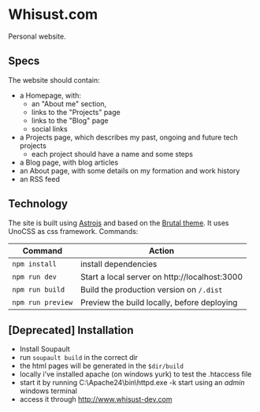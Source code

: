 # Whisust.com

Personal website.

## Specs

The website should contain:

- a Homepage, with:
    - an "About me" section,
    - links to the "Projects" page
    - links to the "Blog" page
    - social links
- a Projects page, which describes my past, ongoing and future tech projects
    - each project should have a name and some steps
- a Blog page, with blog articles
- an About page, with some details on my formation and work history
- an RSS feed

## Technology

The site is built using [Astrojs](https://astro.build/) and based on
the [Brutal theme](https://github.com/ElianCodes/brutal).
It uses UnoCSS as css framework.
Commands:

| Command           | Action                                        |
|-------------------|-----------------------------------------------|
| `npm install`     | install dependencies                          |
| `npm run dev`     | Start a local server on http://localhost:3000 |
| `npm run build`   | Build the production version on `/.dist`      |
| `npm run preview` | Preview the build locally, before deploying   |

## [Deprecated] Installation

- Install Soupault
- run `soupault build` in the correct dir
- the html pages will be generated in the `$dir/build`
- locally i've installed apache (on windows yurk) to test the .htaccess file
- start it by running C:\Apache24\bin\httpd.exe -k start using an *admin* windows terminal
- access it through http://www.whisust-dev.com